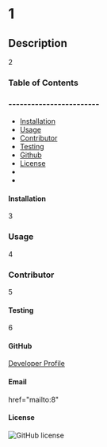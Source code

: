 
  # 1
  ## Description 
  2

  ### Table of Contents
  ### ------------------------
  * [Installation](#installation)
  * [Usage](#usage)
  * [Contributor](#contributor)
  * [Testing](#testing)
  * [Github](#github)
  * [License](#license)
  * 
  * 
  #### Installation
  3

  ### Usage 
  4

  ### Contributor
  5

  #### Testing
  6

  #### GitHub
  [Developer Profile](https://github.com/7)

  #### Email
  <a>href="mailto:8"</a>

  #### License

  ![GitHub license](https://img.shields.io/badge/license-ISC-blue.svg)




